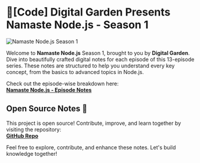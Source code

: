 
# 🌿[Code] Digital Garden Presents Namaste Node.js - Season 1 

![Namaste Node.js Season 1](https://i.ibb.co/Tcj9Hvx/thumbb.png)

Welcome to **Namaste Node.js** Season 1, brought to you by **Digital Garden**. Dive into beautifully crafted digital notes for each episode of this 13-episode series. These notes are structured to help you understand every key concept, from the basics to advanced topics in Node.js.

Check out the episode-wise breakdown here:  
[**Namaste Node.js - Episode Notes**](https://heyashu.in/digital-garden/notes/namaste-node-js)

## Open Source Notes 🌱

This project is open source! Contribute, improve, and learn together by visiting the repository:  
[**GitHub Repo**](https://github.com/ashumsd7/heyashu)

Feel free to explore, contribute, and enhance these notes. Let's build knowledge together!
